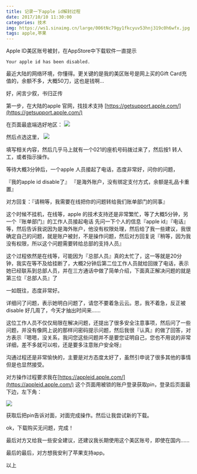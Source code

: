 ```yaml
---
title: 记录一下apple id解封过程
date: 2017/10/10 11:30:00
categories: 技术
img: https://ws1.sinaimg.cn/large/006tNc79gy1fkcyuv53hnj319c0h6wfx.jpg
tags: apple,苹果
---
```



Apple ID美区账号被封，在AppStore中下载软件一直提示

    Your apple id has been disabled.
    
最近大陆的网络环境，你懂得。更关键的是我的美区账号是网上买的Gift Card充值的，余额不多，大概50刀，这也是钱啊...

好，闲言少叙，书归正传

第一步，在大陆的apple 官网，找技术支持 [https://getsupport.apple.com/](https://getsupport.apple.com/)

在页面最底端选好地区：
![](https://ws1.sinaimg.cn/large/006tNc79gy1fkcyuv53hnj319c0h6wfx.jpg)

然后点选这里，
![](https://ws2.sinaimg.cn/large/006tNc79gy1fkcytdpn0sj31kw0qeaeu.jpg)

填写相关内容，然后几乎马上就有一个021的座机号码拨过来了，然后按1 转人工，或者指示操作。

等待大概3分钟后，一个apple 人员接起了电话，态度非常好，问你的问题，

『我的apple id disable了』
『是海外账户，没有绑定支付方式，余额是礼品卡重置』

对方回复：『请稍等，我需要在线把你的问题转给我们账单部门的同事』

这个时候不挂机，在线等，apple 的技术支持还是非常繁忙，等了大概5分钟，另一个『账单部门』的工作人员接起电话
先问一下个人的信息『apple id』『电话』等，然后告诉我说因为是海外账户，他没有权限处理，然后给了我一些建议，我很确定自己的问题，就是账户被封，不是操作问题，然后对方回复说『稍等，因为我没有权限，所以这个问题需要转给总部的支持人员』

这个过程依然是在线等，可能因为『总部人员』真的太忙了，这一等就是20分钟，我实在等不及给挂断了，大概2分钟后第二位工作人员就给回拨了电话，表示她已经联系到总部人员，并在三方通话中做了简单介绍，下面真正解决问题的就是第三位『总部人员』了

一如既往，态度非常好。

详细问了问题，表示她明白问题了，请您不要着急云云。恩，我不着急，反正被 disable 好几周了，今天才抽出时间来……

这位工作人员不仅仅局限在解决问题，还提出了很多安全注意事项，然后问了一些问题，并没有像网上说的那样问密码提示问题，然后我很『认真』的做了回答，对方表示『嗯嗯，没关系，我问您这些问题并不是要您证明自己，您也不用说的非常详细，差不多就可以啦，还是要多注意账户安全呀』

沟通过程还是非常愉快的，主要是对方态度太好了，虽然引申说了很多其他的事情但是也显然接受。

对方操作过程要求我在[https://appleid.apple.com/](https://appleid.apple.com/)
这个页面用被锁的账户登录获取pin，登录后页面最下边，左下角：

![](https://ws3.sinaimg.cn/large/006tNc79gy1fkczj7uk7zj31ae0x6tee.jpg)

获取后把pin告诉对面，对面完成操作。然后让我尝试新的下载。

ok，下载购买无问题，完成！

最后对方又给我一些安全建议，还建议我长期使用这个美区账号，即使在国内……

最后的最后，对方想我安利了苹果支持app。

以上


